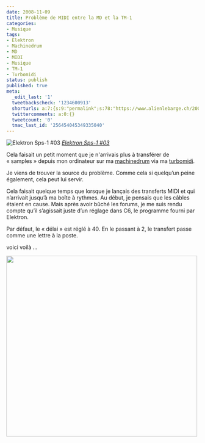 ```yaml
---
date: 2008-11-09
title: Problème de MIDI entre la MD et la TM-1
categories:
- Musique
tags:
- Elektron
- Machinedrum
- MD
- MIDI
- Musique
- TM-1
- Turbomidi
status: publish
published: true
meta:
  _edit_last: '1'
  tweetbackscheck: '1234600913'
  shorturls: a:7:{s:9:"permalink";s:78:"https://www.alienlebarge.ch/2008/11/09/probleme-de-midi-entre-la-md-et-la-tm-1/";s:7:"tinyurl";s:25:"https://tinyurl.com/dj3rcq";s:4:"isgd";s:17:"https://is.gd/ijWi";s:5:"bitly";s:20:"https://bit.ly/1KO5WC";s:5:"snipr";s:22:"https://snipr.com/b9t71";s:5:"snurl";s:22:"https://snurl.com/b9t71";s:7:"snipurl";s:24:"https://snipurl.com/b9t71";}
  twittercomments: a:0:{}
  tweetcount: '0'
  tmac_last_id: '256454045349335040'
---
```

<img src="https://farm3.static.flickr.com/2258/2121076338_44962f2957.jpg" alt="Elektron Sps-1 #03" />
<em><a title="photo sharing" href="https://www.flickr.com/photos/ezcrope/2121076338/">Elektron Sps-1 #03</a></em>

Cela faisait un petit moment que je n'arrivais plus à transférer de « samples » depuis mon ordinateur sur ma <a href="https://elektron.se/products/?sPage=overview&amp;sProd=ES_SPS1MK2.uw">machinedrum</a> via ma <a href="https://elektron.se/products/?sPage=overview&amp;sProd=EA_TM.TM-1">turbomidi</a>.

Je viens de trouver la source du problème. Comme cela si quelqu’un peine également, cela peut lui servir.

<!--more-->

Cela faisait quelque temps que lorsque je lançais des transferts MIDI et qui n’arrivait jusqu’à ma boîte à rythmes. Au début, je pensais que les câbles étaient en cause. Mais après avoir bûché les forums, je me suis rendu compte qu’il s’agissait juste d’un réglage dans C6, le programme fourni par Elektron. 

Par défaut, le « délai » est réglé à 40. En le passant à 2, le transfert passe comme une lettre à la poste.

voici voilà ...

<span style="color: #0000ee; text-decoration: underline;"><img class="alignnone size-medium wp-image-748" title="midi-preferences" src="https://dlgjp9x71cipk.cloudfront.net/2008/11/midi-preferences-500x474.png" alt="" width="500" height="474" /></span>
